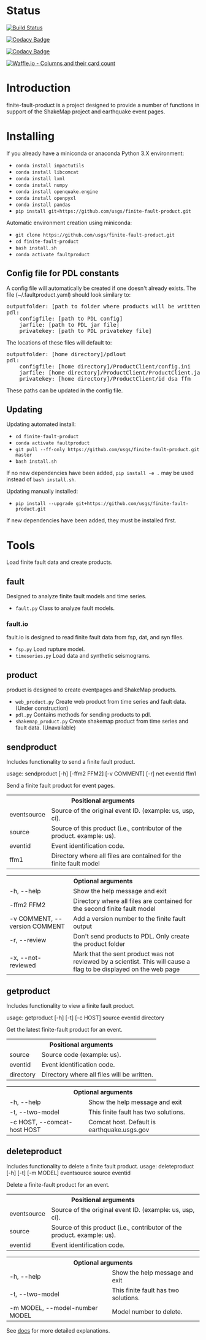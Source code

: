 Status
=======

[![Build Status](https://travis-ci.org/hschovanec-usgs/finite-fault-product.svg?branch=master)](https://travis-ci.org/hschovanec-usgs/finite-fault-product)

[![Codacy Badge](https://api.codacy.com/project/badge/Grade/81d612b63c864f3fb894f4e5bec90b49)](https://www.codacy.com/app/hschovanec-usgs/finite-fault-product?utm_source=github.com&amp;utm_medium=referral&amp;utm_content=hschovanec-usgs/finite-fault-product&amp;utm_campaign=Badge_Grade)

[![Codacy Badge](https://api.codacy.com/project/badge/Coverage/81d612b63c864f3fb894f4e5bec90b49)](https://www.codacy.com/app/hschovanec-usgs/finite-fault-product?utm_source=github.com&utm_medium=referral&utm_content=hschovanec-usgs/finite-fault-product&utm_campaign=Badge_Coverage)

[![Waffle.io - Columns and their card count](https://badge.waffle.io/hschovanec-usgs/finite-fault-product.svg?columns=all)](https://waffle.io/hschovanec-usgs/finite-fault-product)


# Introduction

finite-fault-product is a project designed to provide a number of functions in support of the ShakeMap
project and earthquake event pages.

# Installing

If you already have a miniconda or anaconda Python 3.X environment:

 - `conda install impactutils`
 - `conda install libcomcat`
 - `conda install lxml`
 - `conda install numpy`
 - `conda install openquake.engine`
 - `conda install openpyxl`
 - `conda install pandas`
 - `pip install git+https://github.com/usgs/finite-fault-product.git`

 Automatic environment creation using miniconda:

 - `git clone https://github.com/usgs/finite-fault-product.git`
 - `cd finite-fault-product`
 - `bash install.sh`
 - `conda activate faultproduct`


## Config file for PDL constants
A config file will automatically be created if one doesn't already exists.
The file (~/.faultproduct.yaml) should look similary to:
<pre>
outputfolder: [path to folder where products will be written]
pdl:
    configfile: [path to PDL config]
    jarfile: [path to PDL jar file]
    privatekey: [path to PDL privatekey file]
</pre>

The locations of these files will default to:
<pre>
outputfolder: [home directory]/pdlout
pdl:
    configfile: [home directory]/ProductClient/config.ini
    jarfile: [home directory]/ProductClient/ProductClient.jar
    privatekey: [home directory]/ProductClient/id_dsa_ffm
</pre>

These paths can be updated in the config file.

## Updating

Updating automated install:
- `cd finite-fault-product`
- `conda activate faultproduct`
- `git pull --ff-only https://github.com/usgs/finite-fault-product.git master`
- `bash install.sh`

If no new dependencies have been added, `pip install -e .` may be used instead of `bash install.sh`.


Updating manually installed:
 - `pip install --upgrade git+https://github.com/usgs/finite-fault-product.git`

 If new dependencies have been added, they must be installed first.


# Tools

Load finite fault data and create products.

## fault
Designed to analyze finite fault models and time series.
* `fault.py` Class to analyze fault models.

### fault.io
fault.io is designed to read finite fault data from fsp, dat, and syn files.

 * `fsp.py` Load rupture model.
 * `timeseries.py` Load data and synthetic seismograms.

## product
product is designed to create eventpages and ShakeMap products.
* `web_product.py` Create web product from time series and fault data. (Under construction)
* `pdl.py` Contains methods for sending products to pdl.
* `shakemap_product.py` Create shakemap product from time series and fault data. (Unavailable)

## sendproduct
Includes functionality to send a finite fault product.

usage: sendproduct [-h] [-ffm2 FFM2] [-v COMMENT] [-r] net eventid ffm1

Send a finite fault product for event pages.

<table>
  <tr>
    <th colspan="2">Positional arguments</th>
  </tr>
  <tr>
    <td>eventsource</td>
    <td>Source of the original event ID. (example: us, usp,
                        ci).</td>
  </tr>
  <tr>
    <td>source</td>
    <td>Source of this product (i.e., contributor of the
                        product. example: us).</td>
  </tr>
  <tr>
    <td>eventid</td>
    <td>Event identification code.</td>
  </tr>
  <tr>
    <td>ffm1</td>
    <td>Directory where all files are contained for the finite fault model</td>
  </tr>
</table>

<table>
  <tr>
    <th colspan="2">Optional arguments</th>
  </tr>
  <tr>
    <td>-h, --help</td>
    <td>Show the help message and exit</td>
  </tr>
  <tr>
    <td>-ffm2 FFM2</td>
    <td>Directory where all files are contained for the second finite fault model</td>
  </tr>
  <tr>
    <td>-v COMMENT, --version COMMENT</td>
    <td>Add a version number to the finite fault output</td>
  </tr>
  <tr>
    <td>-r, --review</td>
    <td>Don't send products to PDL. Only create the product folder</td>
  </tr>
  <tr>
    <td>-x, --not-reviewed</td>
    <td>Mark that the sent product was not reviewed by a scientist. This will cause a flag to be displayed on the web page</td>
  </tr>
</table>

## getproduct
Includes functionality to view a finite fault product.

usage: getproduct [-h] [-t] [-c HOST] source eventid directory

Get the latest finite-fault product for an event.

<table>
  <tr>
    <th colspan="2">Positional arguments</th>
  </tr>
  <tr>
    <td>source</td>
    <td>Source code (example: us).</td>
  </tr>
  <tr>
    <td>eventid</td>
    <td>Event identification code.</td>
  </tr>
  <tr>
    <td>directory</td>
    <td>Directory where all files will be written.</td>
  </tr>
</table>

<table>
  <tr>
    <th colspan="2">Optional arguments</th>
  </tr>
  <tr>
    <td>-h, --help</td>
    <td>Show the help message and exit</td>
  </tr>
  <tr>
    <td> -t, --two-model</td>
    <td>This finite fault has two solutions.</td>
  </tr>
  <tr>
    <td>-c HOST, --comcat-host HOST</td>
    <td>Comcat host. Default is earthquake.usgs.gov</td>
  </tr>
</table>


## deleteproduct
Includes functionality to delete a finite fault product.
usage: deleteproduct [-h] [-t] [-m MODEL] eventsource source eventid

Delete a finite-fault product for an event.

<table>
  <tr>
    <th colspan="2">Positional arguments</th>
  </tr>
  <tr>
    <td>eventsource</td>
    <td>Source of the original event ID. (example: us, usp,
                        ci).</td>
  </tr>
  <tr>
    <td>source</td>
    <td>Source of this product (i.e., contributor of the
                        product. example: us).</td>
  </tr>
  <tr>
    <td>eventid</td>
    <td>Event identification code.</td>
  </tr>
</table>

<table>
  <tr>
    <th colspan="2">Optional arguments</th>
  </tr>
  <tr>
    <td>-h, --help</td>
    <td>Show the help message and exit</td>
  </tr>
  <tr>
    <td> -t, --two-model</td>
    <td>This finite fault has two solutions.</td>
  </tr>
  <tr>
    <td>-m MODEL, --model-number MODEL</td>
    <td>Model number to delete.</td>
  </tr>
</table>

See [docs](https://github.com/usgs/finite-fault-product/tree/master/docs) for more detailed explanations.
